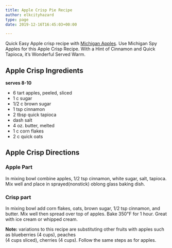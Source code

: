 ```yaml
---
title: Apple Crisp Pie Recipe
author: elkcityhazard
type: page
date: 2019-12-16T16:45:03+00:00

---
```

Quick Easy Apple crisp recipe with [Michigan Apples][1]. Use Michigan Spy Apples for this Apple Crisp Recipe. With a Hint of Cinnamon and Quick Tapioca, it&#8217;s Wonderful Served Warm.

## Apple Crisp Ingredients

**serves 8-10**

  * 6 tart apples, peeled, sliced
  * 1 c sugar
  * 1/2 c brown sugar
  * 1 tsp cinnamon
  * 2 tbsp quick tapioca
  * dash salt
  * 4 oz. butter, melted
  * 1 c corn flakes
  * 2 c quick oats

## Apple Crisp Directions

### Apple Part

In mixing bowl combine apples, 1/2 tsp cinnamon, white sugar, salt, tapioca. Mix well and place in sprayed(nonstick) oblong glass baking dish.

### Crisp part

In mixing bowl add corn flakes, oats, brown sugar, 1/2 tsp cinnamon, and butter. Mix well then spread over top of apples. Bake 350&#8457; for 1 hour. Great with ice cream or whipped cream.

**Note:** variations to this recipe are substituting other fruits with apples such as blueberries (4 cups), peaches  
(4 cups sliced), cherries (4 cups). Follow the same steps as for apples.

 [1]: /wordpress/recipes-for-special-occasions-and-events/michigan-apple-sauce/